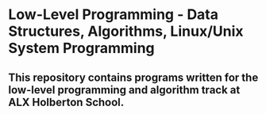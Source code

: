 # Low-Level Programming - Data Structures, Algorithms, Linux/Unix System Programming

## This repository contains programs written for the low-level programming and algorithm track at ALX Holberton School. 
